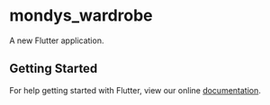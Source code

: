 # mondys_wardrobe

A new Flutter application.

## Getting Started

For help getting started with Flutter, view our online
[documentation](https://flutter.io/).
